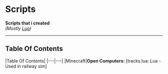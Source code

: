 # Scripts
**Scripts that i created<br>**
*(Mostly [Lua](https://www.lua.org))*
_________
## Table Of Contents
|Table Of Contents|
|---|---|
|Minecraft|**Open Computers:** [tracks.lua: Lua - Used in railway sim]

